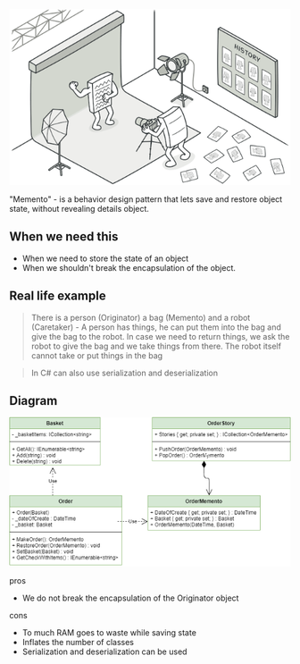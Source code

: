 ![Main](ImgForReadme/memento.png)

"Memento" - is a behavior design pattern that lets save and restore object state, without revealing details object.

## When we need this
* When we need to store the state of an object
* When we shouldn't break the encapsulation of the object.

## Real life example

> There is a person (Originator) a bag (Memento) and a robot (Caretaker) - A person has things, he can put them into the bag and give the bag to the robot. In case we need to return things, we ask the robot to give the bag and we take things from there. The robot itself cannot take or put things in the bag

> In C# can also use serialization and deserialization

## Diagram
![UML](ImgForReadme/UML.png)

pros
* We do not break the encapsulation of the Originator object

cons
* To much RAM goes to waste while saving state
* Inflates the number of classes
* Serialization and deserialization can be used